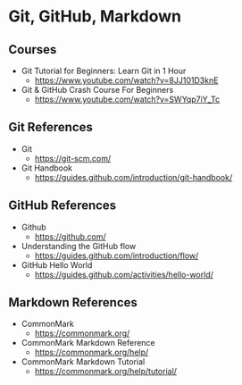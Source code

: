 # Git, GitHub, Markdown

## Courses

- Git Tutorial for Beginners: Learn Git in 1 Hour
  - <https://www.youtube.com/watch?v=8JJ101D3knE>
- Git & GitHub Crash Course For Beginners
  - <https://www.youtube.com/watch?v=SWYqp7iY_Tc>

## Git References

- Git
  - <https://git-scm.com/>
- Git Handbook
  - <https://guides.github.com/introduction/git-handbook/>

## GitHub References

- Github
  - <https://github.com/>
- Understanding the GitHub flow
  - <https://guides.github.com/introduction/flow/>
- GitHub Hello World
  - <https://guides.github.com/activities/hello-world/>

## Markdown References

- CommonMark
  - <https://commonmark.org/>
- CommonMark Markdown Reference
  - <https://commonmark.org/help/>
- CommonMark Markdown Tutorial
  - <https://commonmark.org/help/tutorial/>